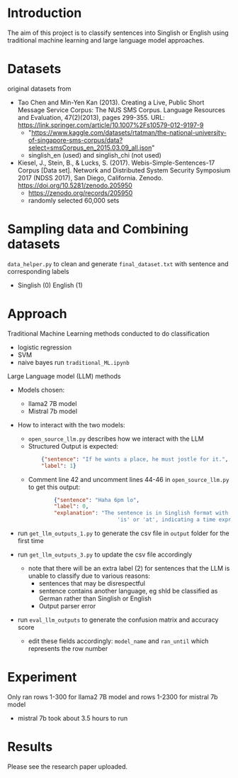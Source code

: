 # Introduction
The aim of this project is to classify sentences into Singlish or English using traditional machine learning and large language model approaches.

# Datasets
original datasets from
- Tao Chen and Min-Yen Kan (2013). Creating a Live, Public Short Message Service Corpus: The NUS SMS Corpus. Language Resources and Evaluation, 47(2)(2013), pages 299-355. URL: https://link.springer.com/article/10.1007%2Fs10579-012-9197-9
    - "https://www.kaggle.com/datasets/rtatman/the-national-university-of-singapore-sms-corpus/data?select=smsCorpus_en_2015.03.09_all.json"
    - singlish_en (used) and singlish_chi (not used)
-  Kiesel, J., Stein, B., & Lucks, S. (2017). Webis-Simple-Sentences-17 Corpus [Data set]. Network and Distributed System Security Symposium 2017 (NDSS 2017), San Diego, California. Zenodo. https://doi.org/10.5281/zenodo.205950
    - https://zenodo.org/records/205950
    - randomly selected 60,000 sets

# Sampling data and Combining datasets
`data_helper.py` to clean and generate `final_dataset.txt` with sentence and corresponding labels 
- Singlish (0) English (1)

# Approach
Traditional Machine Learning methods conducted to do classification
- logistic regression
- SVM
- naive bayes 
    run `traditional_ML.ipynb`

Large Language model (LLM) methods 
- Models chosen:
    - llama2 7B model 
    - Mistral 7b model
- How to interact with the two models:
    - `open_source_llm.py` describes how we interact with the LLM
    - Structured Output is expected:
        ```json
            {"sentence": "If he wants a place, he must jostle for it.",
            "label": 1} 
        ```
    - Comment line 42 and uncomment lines 44-46 in `open_source_llm.py` to get this output:
        ``` json
                {"sentence": "Haha 6pm lo",
                "label": 0,
                "explanation": "The sentence is in Singlish format with 'lo' as a colloquial way of expressing
                                    'is' or 'at', indicating a time expression. Thus, it is classified as Singlish."}
        ```

- run `get_llm_outputs_1.py` to generate the csv file in `output` folder for the first time
- run `get_llm_outputs_3.py` to update the csv file accordingly
    - note that there will be an extra label (2) for sentences that the LLM is unable to classify due to various reasons:   
        - sentences that may be disrespectful
        - sentence contains another language, eg shld be classified as German rather than Singlish or English
        - Output parser error 
- run `eval_llm_outputs` to generate the confusion matrix and accuracy score
    - edit these fields accordingly: `model_name` and `ran_until` which represents the row number

# Experiment 
Only ran rows 1-300 for llama2 7B model and rows 1-2300 for mistral 7b model
- mistral 7b took about 3.5 hours to run

# Results 
Please see the research paper uploaded.

